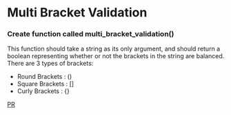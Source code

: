 # Multi Bracket Validation

### Create function called multi_bracket_validation() 
This function should take a string as its only argument, and should return a boolean representing whether or not the brackets in the string are balanced. There are 3 types of brackets:

   * Round Brackets : ()
   * Square Brackets : []
   * Curly Brackets : {}

[PR](https://github.com/Hamza-Rashed/Python-data-structures-and-algorithms/pull/16)
